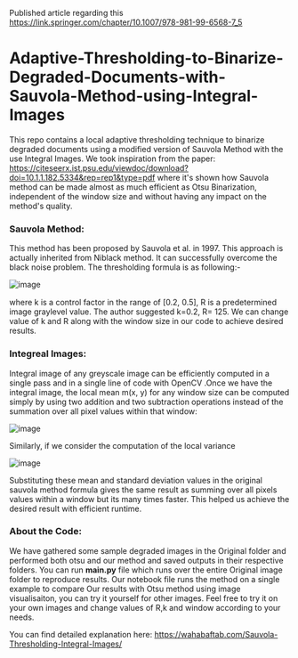 Published article regarding this
https://link.springer.com/chapter/10.1007/978-981-99-6568-7_5

# Adaptive-Thresholding-to-Binarize-Degraded-Documents-with-Sauvola-Method-using-Integral-Images

This repo contains a local adaptive thresholding technique to binarize degraded documents using a modified version of Sauvola Method with the use Integral Images. We took inspiration from the paper: https://citeseerx.ist.psu.edu/viewdoc/download?doi=10.1.1.182.5334&rep=rep1&type=pdf where it's shown how Sauvola method can be made almost as much efficient as Otsu Binarization, independent of the window size and without having any impact on the method's quality.

### Sauvola Method:

This method has been proposed by Sauvola et al. in 1997. This approach is
actually inherited from Niblack method. It can successfully overcome the black noise
problem. The thresholding formula is as following:-

ܶ![image](https://user-images.githubusercontent.com/25950715/118011211-33630f00-b369-11eb-80a7-45482d9fb15e.png)

where k is a control factor in the range of [0.2, 0.5], R is a predetermined image graylevel value. The author suggested k=0.2, R= 125. We can change value of k and R along with the window size in our code to achieve desired results.


### Integreal Images:

Integral image of any greyscale image can be efficiently computed in a single pass and in a single line of code with OpenCV .Once we have the integral image, the local mean m(x, y) for any window size can be computed simply by using two addition and two subtraction operations instead of the summation over all pixel values within that window:

![image](https://user-images.githubusercontent.com/25950715/118011850-e16eb900-b369-11eb-9fd4-19953eebb4b3.png)


Similarly, if we consider the computation of the local variance

![image](https://user-images.githubusercontent.com/25950715/118011874-ea5f8a80-b369-11eb-91af-f3af05d41120.png)

Substituting these mean and standard deviation values in the original sauvola method formula gives the same result as summing over all pixels values within a window but its many times faster. This helped us achieve the desired result with efficient runtime.


### About the Code:
We have gathered some sample degraded images in the Original folder and performed both otsu and our method and saved outputs in their respective folders. You can run **main.py** file which runs over the entire Original image folder to reproduce results. Our notebook file runs the method on a single example to compare Our results with Otsu method using image visualisaiton, you can try it yourself for other images. Feel free to try it on your own images and change values of R,k and window according to your needs.

You can find detailed explanation here: https://wahabaftab.com/Sauvola-Thresholding-Integral-Images/
